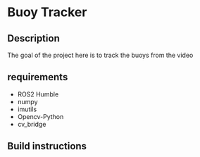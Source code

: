 # Buoy Tracker

## Description
The goal of the project here is to track the buoys from the video


## requirements
- ROS2 Humble
- numpy
- imutils
- Opencv-Python
- cv_bridge

## Build instructions

